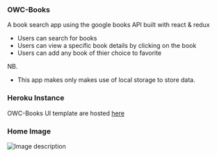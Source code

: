 ### OWC-Books
A book search app using the google books API built with react & redux  

- Users can search for books
- Users can view a specific book details by clicking on the book
- Users can add any book of thier choice to favorite

NB.
- This app makes only makes use of local storage to store data.

### Heroku Instance
OWC-Books UI template are hosted [ here ](https://owc-books-app.herokuapp.com/)

### Home Image
![Image description](src/styles/assets/Screenshot.png)

